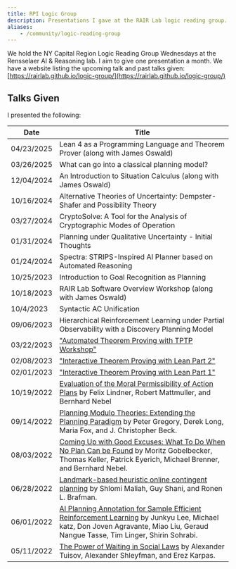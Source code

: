 ```yaml
---
title: RPI Logic Group
description: Presentations I gave at the RAIR Lab logic reading group.
aliases:
    - /community/logic-reading-group
---
```


We hold the NY Capital Region Logic Reading Group Wednesdays at the
Rensselaer AI & Reasoning lab.
I aim to give one presentation a month.
We have a website listing the upcoming talk and past talks
given: [https://rairlab.github.io/logic-group/](https://rairlab.github.io/logic-group/)

## Talks Given

I presented the following:

| Date       | Title                                                        |
| ---------- | ------------------------------------------------------------ |
| 04/23/2025 | Lean 4 as a Programming Language and Theorem Prover (along with James Oswald) |
| 03/26/2025 | What can go into a classical planning model? |
| 12/04/2024 | An Introduction to Situation Calculus (along with James Oswald) |
| 10/16/2024 | Alternative Theories of Uncertainty: Dempster-Shafer and Possibility Theory |
| 03/27/2024 | CryptoSolve: A Tool for the Analysis of Cryptographic Modes of Operation |
| 01/31/2024 | Planning under Qualitative Uncertainty - Initial Thoughts    |
| 01/24/2024 | Spectra: STRIPS-Inspired AI Planner based on Automated Reasoning |
| 10/25/2023 | Introduction to Goal Recognition as Planning                 |
| 10/18/2023 | RAIR Lab Software Overview Workshop (along with James Oswald) |
| 10/4/2023  | Syntactic AC Unification                                     |
| 09/06/2023 | Hierarchical Reinforcement Learning under Partial Observability with a Discovery Planning Model |
| 03/22/2023 | ["Automated Theorem Proving with TPTP Workshop"](https://github.com/Brandon-Rozek/TPTP-Examples) |
| 02/08/2023 | ["Interactive Theorem Proving with Lean Part 2"](/blog/lean3-tutorial/) |
| 02/01/2023 | ["Interactive Theorem Proving with Lean Part 1"](/blog/lean3-tutorial/) |
| 10/19/2022 | [Evaluation of the Moral Permissibility of Action Plans](https://gki.informatik.uni-freiburg.de/papers/lindner-etal-aij2020.pdf) by Felix Lindner, Robert Mattmuller, and Bernhard Nebel |
| 09/14/2022 | [Planning Modulo Theories: Extending the Planning Paradigm](https://ojs.aaai.org/index.php/ICAPS/article/download/13505/13354) by Peter Gregory, Derek Long, Maria Fox, and J. Christopher Beck. |
| 08/03/2022 | [Coming Up with Good Excuses: What To Do When No Plan Can be Found](https://www.aaai.org/ocs/index.php/ICAPS/ICAPS10/paper/viewFile/1453/1532) by Moritz Gobelbecker, Thomas Keller, Patrick Eyerich, Michael Brenner, and Bernhard Nebel. |
| 06/28/2022 | [Landmark-based heuristic online contingent planning](https://link.springer.com/article/10.1007/s10458-018-9389-9) by Shlomi Maliah, Guy Shani, and Ronen L. Brafman. |
| 06/01/2022 | [AI Planning Annotation for Sample Efficient Reinforcement Learning](https://arxiv.org/pdf/2203.00669) by Junkyu Lee, Michael katz, Don Joven Agravante, Miao Liu, Geraud Nangue Tasse, Tim Linger, Shirin Sohrabi. |
| 05/11/2022 | [The Power of Waiting in Social Laws](https://icaps21.icaps-conference.org/workshops/KEPS/Papers/KEPS_2021_paper_14.pdf) by Alexander Tuisov, Alexander Shleyfman, and Erez Karpas. |
